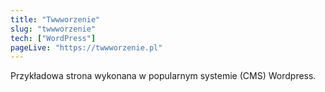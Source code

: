 ```yaml
---
title: "Twwworzenie"
slug: "twwworzenie"
tech: ["WordPress"]
pageLive: "https://twwworzenie.pl"
---
```


Przykładowa strona wykonana w popularnym systemie (CMS) Wordpress.

